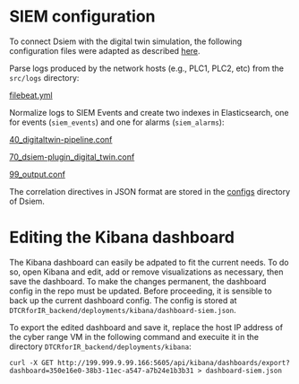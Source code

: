 # SIEM configuration

To connect Dsiem with the digital twin simulation, the following configuration files were adapted as described [here](https://github.com/defenxor/dsiem/blob/master/docs/event_processing.md).

Parse logs produced by the network hosts (e.g., PLC1, PLC2, etc) from the `src/logs` directory:

[filebeat.yml](./conf/filebeat/filebeat.yml)



Normalize logs to SIEM Events and create two indexes in Elasticsearch, one for events (`siem_events`) and one for alarms (`siem_alarms`):

[40_digitaltwin-pipeline.conf](./conf/logstash/conf.d/40_digitaltwin-pipeline.conf)

[70_dsiem-plugin_digital_twin.conf](./conf/logstash/conf.d/70_dsiem-plugin_digital_twin.conf)

[99_output.conf](./deployments/docker/conf/logstash/conf.d/99_output.conf)



 The correlation directives in JSON format are stored in the [configs](./conf/dsiem/configs) directory of Dsiem. 


# Editing the Kibana dashboard

The Kibana dashboard can easily be adpated to fit the current needs. To do so, open Kibana and edit, add or remove visualizations as necessary, then save the dashboard. 
To make the changes permanent, the dashboard config in the repo must be updated. Before proceeding, it is sensible to back up the current dashboard config. The config is stored at `DTCRforIR_backend/deployments/kibana/dashboard-siem.json`. 

To export the edited dashboard and save it, replace the host IP address of the cyber range VM in the following command and execuite it in the directory `DTCRforIR_backend/deployments/kibana`:

`curl -X GET http://199.999.9.99.166:5605/api/kibana/dashboards/export?dashboard=350e16e0-38b3-11ec-a547-a7b24e1b3b31 > dashboard-siem.json`